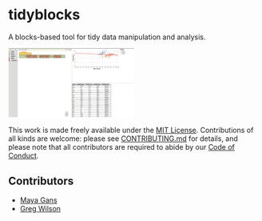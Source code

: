 # tidyblocks

A blocks-based tool for tidy data manipulation and analysis.

<img src="static/featured.png"  width="50%" height="50%">

This work is made freely available under the [MIT License](LICENSE.md).
Contributions of all kinds are welcome:
please see [CONTRIBUTING.md](CONTRIBUTING.md) for details,
and please note that all contributors are required to abide by our [Code of Conduct](CONDUCT.md).

## Contributors

-   [Maya Gans](https://maya.rbind.io/)
-   [Greg Wilson](http://third-bit.com)
